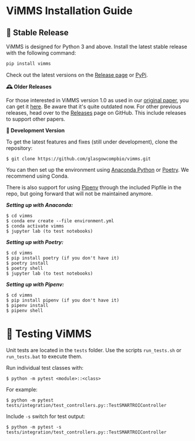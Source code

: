 # ViMMS Installation Guide

## 🌟 Stable Release
ViMMS is designed for Python 3 and above. Install the latest stable release with the following command:

```bash
pip install vimms
```
Check out the latest versions on the [Release page](https://github.com/glasgowcompbio/vimms/releases) or [PyPi](https://pypi.org/project/vimms/#history).

**🕰 Older Releases**

For those interested in ViMMS version 1.0 as used in our [original paper](https://www.mdpi.com/2218-1989/9/10/219), you can get it [here](https://zenodo.org/badge/latestdoi/196360601). 
Be aware that it's quite outdated now.
For other previous releases, head over to the [Releases](https://github.com/glasgowcompbio/vimms/releases) page on GitHub. 
This include releases to support other papers.

**🔧 Development Version**

To get the latest features and fixes (still under development), clone the repository:

```$ git clone https://github.com/glasgowcompbio/vimms.git```

You can then set up the environment using [Anaconda Python](https://www.anaconda.com) or [Poetry](https://python-poetry.org).
We recommend using Conda.

There is also support for using [Pipenv](https://pipenv.pypa.io/en/latest/) through the included Pipfile in the repo, but 
going forward that will not be maintained anymore.

***Setting up with Anaconda:***
```
$ cd vimms
$ conda env create --file environment.yml
$ conda activate vimms
$ jupyter lab (to test notebooks)
```

***Setting up with Poetry:***
```
$ cd vimms
$ pip install poetry (if you don't have it)
$ poetry install
$ poetry shell
$ jupyter lab (to test notebooks)
```

***Setting up with Pipenv:***
```
$ cd vimms
$ pip install pipenv (if you don't have it)
$ pipenv install
$ pipenv shell
```

# 🧪 Testing ViMMS

Unit tests are located in the `tests` folder. Use the scripts `run_tests.sh` or `run_tests.bat` to execute them.

Run individual test classes with:

```$ python -m pytest <module>::<class>```

For example:

```$ python -m pytest tests/integration/test_controllers.py::TestSMARTROIController```

Include `-s` switch for test output:

```$ python -m pytest -s tests/integration/test_controllers.py::TestSMARTROIController```